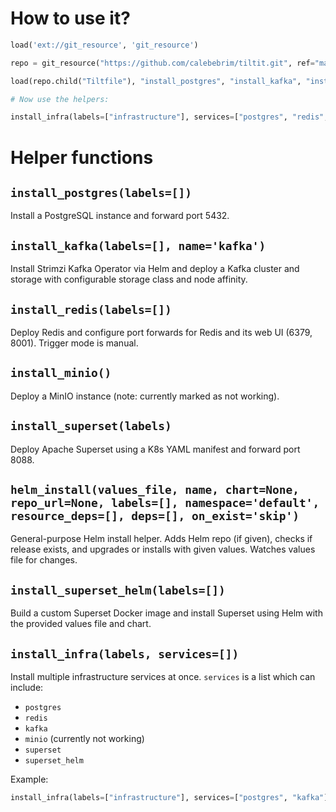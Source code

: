 # How to use it?

```python
load('ext://git_resource', 'git_resource')

repo = git_resource("https://github.com/calebebrim/tiltit.git", ref="master")

load(repo.child("Tiltfile"), "install_postgres", "install_kafka", "install_redis", "install_minio", "install_superset", "install_superset_helm", "helm_install", "install_infra")

# Now use the helpers:

install_infra(labels=["infrastructure"], services=["postgres", "redis", "kafka", "superset_helm"])
```

# Helper functions

## `install_postgres(labels=[])`

Install a PostgreSQL instance and forward port 5432.

## `install_kafka(labels=[], name='kafka')`

Install Strimzi Kafka Operator via Helm and deploy a Kafka cluster and storage with configurable storage class and node affinity.

## `install_redis(labels=[])`

Deploy Redis and configure port forwards for Redis and its web UI (6379, 8001). Trigger mode is manual.

## `install_minio()`

Deploy a MinIO instance (note: currently marked as not working).

## `install_superset(labels)`

Deploy Apache Superset using a K8s YAML manifest and forward port 8088.

## `helm_install(values_file, name, chart=None, repo_url=None, labels=[], namespace='default', resource_deps=[], deps=[], on_exist='skip')`

General-purpose Helm install helper. Adds Helm repo (if given), checks if release exists, and upgrades or installs with given values. Watches values file for changes.

## `install_superset_helm(labels=[])`

Build a custom Superset Docker image and install Superset using Helm with the provided values file and chart.

## `install_infra(labels, services=[])`

Install multiple infrastructure services at once. `services` is a list which can include:

* `postgres`
* `redis`
* `kafka`
* `minio` (currently not working)
* `superset`
* `superset_helm`

Example:

```python
install_infra(labels=["infrastructure"], services=["postgres", "kafka"])
```
